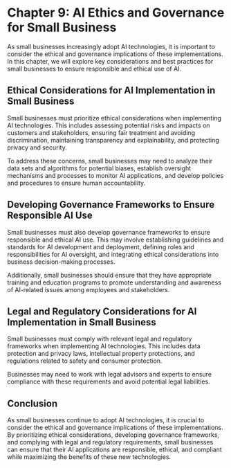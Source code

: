 Chapter 9: AI Ethics and Governance for Small Business
======================================================

As small businesses increasingly adopt AI technologies, it is important to consider the ethical and governance implications of these implementations. In this chapter, we will explore key considerations and best practices for small businesses to ensure responsible and ethical use of AI.

Ethical Considerations for AI Implementation in Small Business
--------------------------------------------------------------

Small businesses must prioritize ethical considerations when implementing AI technologies. This includes assessing potential risks and impacts on customers and stakeholders, ensuring fair treatment and avoiding discrimination, maintaining transparency and explainability, and protecting privacy and security.

To address these concerns, small businesses may need to analyze their data sets and algorithms for potential biases, establish oversight mechanisms and processes to monitor AI applications, and develop policies and procedures to ensure human accountability.

Developing Governance Frameworks to Ensure Responsible AI Use
-------------------------------------------------------------

Small businesses must also develop governance frameworks to ensure responsible and ethical AI use. This may involve establishing guidelines and standards for AI development and deployment, defining roles and responsibilities for AI oversight, and integrating ethical considerations into business decision-making processes.

Additionally, small businesses should ensure that they have appropriate training and education programs to promote understanding and awareness of AI-related issues among employees and stakeholders.

Legal and Regulatory Considerations for AI Implementation in Small Business
---------------------------------------------------------------------------

Small businesses must comply with relevant legal and regulatory frameworks when implementing AI technologies. This includes data protection and privacy laws, intellectual property protections, and regulations related to safety and consumer protection.

Businesses may need to work with legal advisors and experts to ensure compliance with these requirements and avoid potential legal liabilities.

Conclusion
----------

As small businesses continue to adopt AI technologies, it is crucial to consider the ethical and governance implications of these implementations. By prioritizing ethical considerations, developing governance frameworks, and complying with legal and regulatory requirements, small businesses can ensure that their AI applications are responsible, ethical, and compliant while maximizing the benefits of these new technologies.
